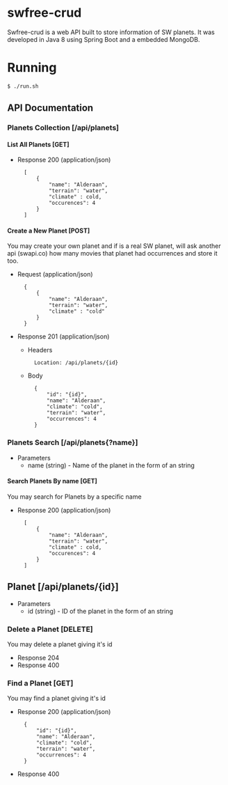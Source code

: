 # swfree-crud

Swfree-crud is a web API built to store information of SW planets. It was developed in Java 8 using Spring Boot and a embedded MongoDB.

# Running
```sh
$ ./run.sh
```

## API Documentation

### Planets Collection [/api/planets]

#### List All Planets [GET]

+ Response 200 (application/json)

        [
            {
                "name": "Alderaan",
                "terrain": "water",
                "climate" : cold,
                "occurences": 4 
            }
        ]

#### Create a New Planet [POST]

You may create your own planet and if is a real SW planet, will ask another api (swapi.co) how many movies that planet had occurrences and store it too.

+ Request (application/json)

        {
            {
                "name": "Alderaan",
                "terrain": "water",
                "climate" : "cold"
            }
        }

+ Response 201 (application/json)

    + Headers

            Location: /api/planets/{id}
            
    + Body

            {
                "id": "{id}",
                "name": "Alderaan",
                "climate": "cold",
                "terrain": "water",
                "occurrences": 4
            }
        
### Planets Search [/api/planets{?name}]

+ Parameters
    + name (string) - Name of the planet in the form of an string

    
#### Search Planets By name [GET]

You may search for Planets by a specific name
    
+ Response 200 (application/json)

        [
            {
                "name": "Alderaan",
                "terrain": "water",
                "climate" : cold,
                "occurences": 4 
            }
        ]    


## Planet [/api/planets/{id}]

+ Parameters
    + id (string) - ID of the planet in the form of an string

### Delete a Planet [DELETE]

You may delete a planet giving it's id

+ Response 204
+ Response 400

### Find a Planet [GET]

You may find a planet giving it's id

+ Response 200 (application/json)

        {
            "id": "{id}",
            "name": "Alderaan",
            "climate": "cold",
            "terrain": "water",
            "occurrences": 4
        }

+ Response 400
